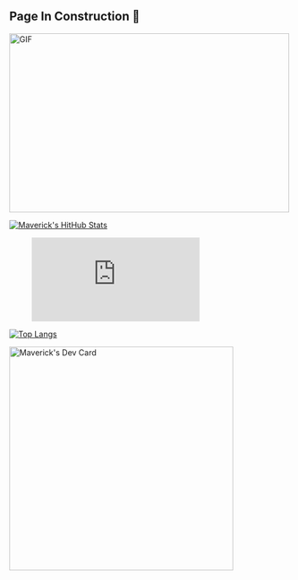 ## Page In Construction :construction:

<img align="center" alt="GIF" src="https://cdn.dribbble.com/users/461802/screenshots/4753031/designergif.gif" width="500" height="320" />

[![Maverick's HitHub Stats](https://github-readme-stats.vercel.app/api?username=mrmaverick-dev&count_private=true&theme=radical&&hide=prs,issues,contribs&show_icons=true&include_all_commits)](https://github.com/MrMaverick-Dev)

<!--START_SECTION:waka-->

<figure><embed src="https://wakatime.com/share/@Maverick_Tech/96440587-58e2-4a67-b78a-6e022b343045.svg"></embed></figure>

<!--END_SECTION:waka-->

[![Top Langs](https://github-readme-stats.vercel.app/api/top-langs/?username=mrmaverick-dev&layout=compact&theme=tokyonight)](https://github.com/MrMaverick-Dev)

<a href="https://app.daily.dev/Maverick"><img src="https://github.com/MrMaverick-Dev/MrMaverick-Dev/blob/main/devcard.svg" width="400" alt="Maverick's Dev Card"/></a>
